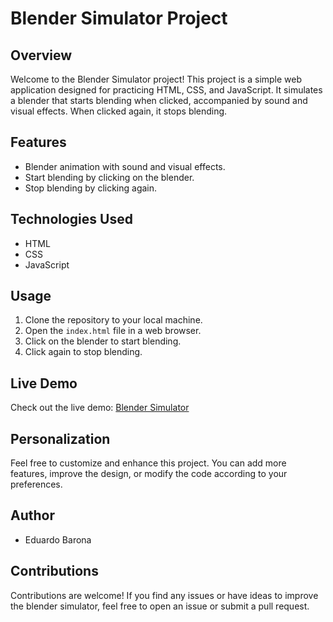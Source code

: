 # Blender Simulator Project

## Overview

Welcome to the Blender Simulator project! This project is a simple web application designed for practicing HTML, CSS, and JavaScript. It simulates a blender that starts blending when clicked, accompanied by sound and visual effects. When clicked again, it stops blending.

## Features

- Blender animation with sound and visual effects.
- Start blending by clicking on the blender.
- Stop blending by clicking again.

## Technologies Used

- HTML
- CSS
- JavaScript

## Usage

1. Clone the repository to your local machine.
2. Open the `index.html` file in a web browser.
3. Click on the blender to start blending.
4. Click again to stop blending.

## Live Demo

Check out the live demo: <a href="https://blender-edubarona.netlify.app/" target="_blank">Blender Simulator</a>

## Personalization

Feel free to customize and enhance this project. You can add more features, improve the design, or modify the code according to your preferences.

## Author

- Eduardo Barona

## Contributions

Contributions are welcome! If you find any issues or have ideas to improve the blender simulator, feel free to open an issue or submit a pull request.

